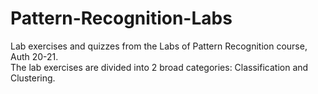 # Pattern-Recognition-Labs
Lab exercises and quizzes from the Labs of Pattern Recognition course, Auth 20-21.<br />
The lab exercises are divided into 2 broad categories: Classification and Clustering.
